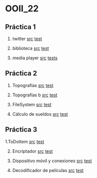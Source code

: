 # OOII_22

## Práctica 1

1. twitter
[src](https://github.com/Octa-R/OOII_22/tree/main/P1/ej1%20-%20Twitter/src/main/java/ar/edu/unlp/info/oo2/twitter)
[test](https://github.com/Octa-R/OOII_22/tree/test/P1/ej1%20-%20Twitter/src/main/java/ar/edu/unlp/info/oo2/twitter)

2. biblioteca
[src](https://github.com/Octa-R/OOII_22/tree/main/P1/ej2%20-%20biblioteca/src/main/java/ar/edu/unlp/info/oo2/biblioteca)
[test](https://github.com/Octa-R/OOII_22/tree/main/P1/ej2%20-%20biblioteca/src/main/java/ar/edu/unlp/info/oo2/biblioteca)

3. media player
[src](https://github.com/Octa-R/OOII_22/tree/main/P1/ej3%20-%20Media%20Player/src/main/java/ar/edu/unlp/info/oo2/media_player)
[tests](https://github.com/Octa-R/OOII_22/tree/main/P1/ej3%20-%20Media%20Player/src/test/java/ar/edu/unlp/info/oo2/media_player)

## Práctica 2
1. Topografías
[src]()
[test]()

2. Topografías b
[src]()
[test]()

3. FileSystem
[src]()
[test]()

4. Cálculo de sueldos
[src]()
[test]()

## Práctica 3

1.ToDoItem
[src](https://github.com/Octa-R/OOII_22/tree/main/Practica-3/ej1/src/main/java/ar/edu/unlp/info/oo2/ej1_ToDoItem)
[test](https://github.com/Octa-R/OOII_22/tree/test/Practica-3/ej1/src/main/java/ar/edu/unlp/info/oo2/ej1_ToDoItem)

2. Encriptador
[src]()
[test]()

3. Dispositivo móvil y conexiones 
[src]()
[test]()

4. Decodificador de películas
[src]()
[test]()
